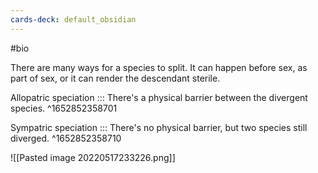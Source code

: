 ```yaml
---
cards-deck: default_obsidian
---
```


#bio

There are many ways for a species to split. It can happen before sex, as part of sex, or it can render the descendant sterile. 

Allopatric speciation ::: There's a physical barrier between the divergent species. ^1652852358701

Sympatric speciation ::: There's no physical barrier, but two species still diverged. ^1652852358710

![[Pasted image 20220517233226.png]]
